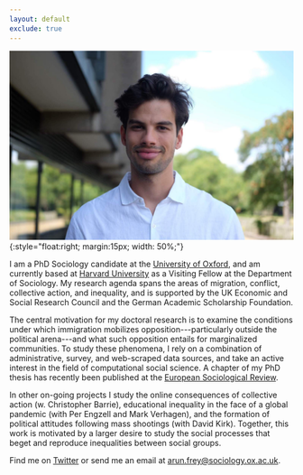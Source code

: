 ```yaml
---
layout: default
exclude: true
---
```


![Arun Frey](/assets/portrait.jpg){:style="float:right; margin:15px; width: 50%;"}

I am a PhD Sociology candidate at the [University of Oxford](https://www.sociology.ox.ac.uk/people/arun-frey.html), and am currently based at [Harvard University](https://sociology.fas.harvard.edu/people/arun-frey) as a Visiting Fellow at the Department of Sociology. My research agenda spans the areas of migration, conflict, collective action, and inequality, and is supported by the UK Economic and Social Research Council and the German Academic Scholarship Foundation.

The central motivation for my doctoral research is to examine the conditions under which immigration mobilizes opposition---particularly outside the political arena---and what such opposition entails for marginalized communities. To study these phenomena, I rely on a combination of administrative, survey, and web-scraped data sources, and take an active interest in the field of computational social science. A chapter of my PhD thesis has recently been published at the [European Sociological Review](https://academic.oup.com/esr/advance-article-abstract/doi/10.1093/esr/jcaa007/5814862). 

In other on-going projects I study the online consequences of collective action (w. Christopher Barrie), educational inequality in the face of a global pandemic (with Per Engzell and Mark Verhagen), and the formation of political attitudes following mass shootings (with David Kirk). Together, this work is motivated by a larger desire to study the social processes that beget and reproduce inequalities between social groups. 

Find me on [Twitter](https://twitter.com/arunfrey) or send me an email at <arun.frey@sociology.ox.ac.uk>.